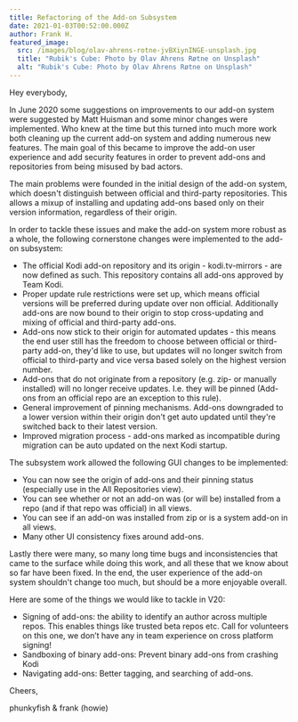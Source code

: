 ```yaml
---
title: Refactoring of the Add-on Subsystem
date: 2021-01-03T00:52:00.000Z
author: Frank H.
featured_image:
  src: /images/blog/olav-ahrens-rotne-jvBXiynINGE-unsplash.jpg
  title: "Rubik's Cube: Photo by Olav Ahrens Røtne on Unsplash"
  alt: "Rubik's Cube: Photo by Olav Ahrens Røtne on Unsplash"
---
```

Hey everybody,

In June 2020 some suggestions on improvements to our add-on system were suggested by Matt Huisman and some minor changes were implemented. Who knew at the time but this turned into much more work both cleaning up the current add-on system and adding numerous new features. The main goal of this became to improve the add-on user experience and add security features in order to prevent add-ons and repositories from being misused by bad actors.

The main problems were founded in the initial design of the add-on system, which doesn't distinguish between official and third-party repositories. This allows a mixup of installing and updating add-ons based only on their version information, regardless of their origin.

In order to tackle these issues and make the add-on system more robust as a whole, the following cornerstone changes were implemented to the add-on subsystem:

* The official Kodi add-on repository and its origin - kodi.tv-mirrors - are now defined as such. This repository contains all add-ons approved by Team Kodi.
* Proper update rule restrictions were set up, which means official versions will be preferred during update over non official. Additionally add-ons are now bound to their origin to stop cross-updating and mixing of official and third-party add-ons.
* Add-ons now stick to their origin for automated updates - this means the end user still has the freedom to choose between official or third-party add-on, they'd like to use, but updates will no longer switch from official to third-party and vice versa based solely on the highest version number.
* Add-ons that do not originate from a repository (e.g. zip- or manually installed) will no longer receive updates. I.e. they will be pinned (Add-ons from an official repo are an exception to this rule).
* General improvement of pinning mechanisms. Add-ons downgraded to a lower version within their origin don't get auto updated until they're switched back to their latest version.
* Improved migration process - add-ons marked as incompatible during migration can be auto updated on the next Kodi startup.

The subsystem work allowed the following GUI changes to be implemented:

* You can now see the origin of add-ons and their pinning status (especially use in the All Repositories view).
* You can see whether or not an add-on was (or will be) installed from a repo (and if that repo was official) in all views.
* You can see if an add-on was installed from zip or is a system add-on in all views.
* Many other UI consistency fixes around add-ons.

Lastly there were many, so many long time bugs and inconsistencies that came to the surface while doing this work, and all these that we know about so far have been fixed. In the end, the user experience of the add-on system shouldn't change too much, but should be a more enjoyable overall.

Here are some of the things we would like to tackle in V20:

* Signing of add-ons: the ability to identify an author across multiple repos. This enables things like trusted beta repos etc. Call for volunteers on this one, we don’t have any in team experience on cross platform signing!
* Sandboxing of binary add-ons: Prevent binary add-ons from crashing Kodi
* Navigating add-ons: Better tagging, and searching of add-ons.

Cheers,

phunkyfish & frank (howie)
